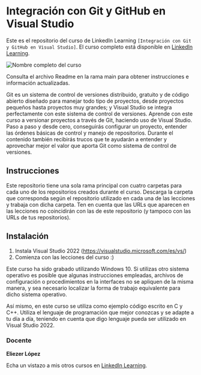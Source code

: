 # Integración con Git y GitHub en Visual Studio

Este es el repositorio del curso de LinkedIn Learning `[Integración con Git y GitHub en Visual Studio]`. El curso completo está disponible en [LinkedIn Learning][lil-course-url].

![Nombre completo del curso][lil-thumbnail-url]

Consulta el archivo Readme en la rama main para obtener instrucciones e información actualizadas.

Git es un sistema de control de versiones distribuido, gratuito y de código abierto diseñado para manejar todo tipo de proyectos, desde proyectos pequeños hasta proyectos muy grandes; y Visual Studio se integra perfectamente con este sistema de control de versiones. Aprende con este curso a versionar proyectos a través de Git, haciendo uso de Visual Studio. Paso a paso y desde cero, conseguirás configurar un proyecto, entender las órdenes básicas de control y manejo de repositorios. Durante el contenido también recibirás trucos que te ayudarán a entender y aprovechar mejor el valor que aporta Git como sistema de control de versiones.

## Instrucciones

Este repositorio tiene una sola rama principal con cuatro carpetas para cada uno de los repositorios creados durante el curso. Descarga la carpeta que corresponda según el repositorio utilizado en cada una de las lecciones y trabaja con dicha carpeta. Ten en cuenta que las URLs que aparecen en las lecciones no coincidirán con las de este repositorio (y tampoco con las URLs de tus repositorios).

## Instalación

1. Instala Visual Studio 2022 (https://visualstudio.microsoft.com/es/vs/)
2. Comienza con las lecciones del curso :)

Este curso ha sido grabado utilizando Windows 10. Si utilizas otro sistema operativo es posible que algunas instrucciones empleadas, archivos de configuración o procedimientos en la interfaces no se apliquen de la misma manera, y sea necesario localizar la forma de trabajo equivalente para dicho sistema operativo.

Así mismo, en este curso se utiliza como ejemplo código escrito en C y C++. Utiliza el lenguaje de programación que mejor conozcas y se adapte a tu día a día, teniendo en cuenta que digo lenguaje pueda ser utilizado en Visual Studio 2022. 

### Docente

**Eliezer López**

Echa un vistazo a mis otros cursos en [LinkedIn Learning](https://www.linkedin.com/learning/instructors/eliezer-lopez).

[0]: # (Replace these placeholder URLs with actual course URLs)
[lil-course-url]: https://www.linkedin.com/learning/building-a-graphql-project-with-react-js
[lil-thumbnail-url]: https://cdn.lynda.com/course/2875095/2875095-1615224395432-16x9.jpg

[1]: # (End of ES-Instruction ###############################################################################################)
